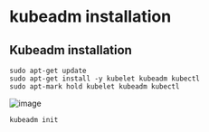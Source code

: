 # kubeadm installation

## Kubeadm installation

```
sudo apt-get update
sudo apt-get install -y kubelet kubeadm kubectl
sudo apt-mark hold kubelet kubeadm kubectl
```

![image](https://github.com/itsnehagarg/KubernetesInAction/assets/20385826/71d25216-2bf5-4621-9440-16a4448b5f08)

``
kubeadm init
``
